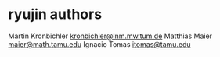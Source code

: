 ryujin authors
==============

Martin Kronbichler <kronbichler@lnm.mw.tum.de>
Matthias Maier <maier@math.tamu.edu>
Ignacio Tomas <itomas@tamu.edu>
